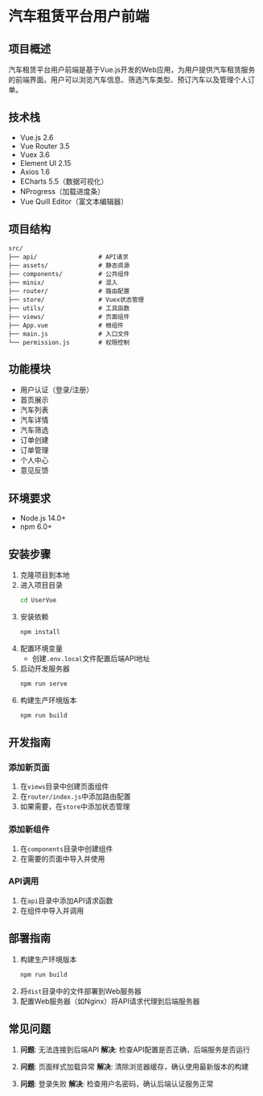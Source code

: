 # 汽车租赁平台用户前端

## 项目概述
汽车租赁平台用户前端是基于Vue.js开发的Web应用，为用户提供汽车租赁服务的前端界面。用户可以浏览汽车信息、筛选汽车类型、预订汽车以及管理个人订单。

## 技术栈
- Vue.js 2.6
- Vue Router 3.5
- Vuex 3.6
- Element UI 2.15
- Axios 1.6
- ECharts 5.5（数据可视化）
- NProgress（加载进度条）
- Vue Quill Editor（富文本编辑器）

## 项目结构
```
src/
├── api/                 # API请求
├── assets/              # 静态资源
├── components/          # 公共组件
├── minix/               # 混入
├── router/              # 路由配置
├── store/               # Vuex状态管理
├── utils/               # 工具函数
├── views/               # 页面组件
├── App.vue              # 根组件
├── main.js              # 入口文件
└── permission.js        # 权限控制
```

## 功能模块
- 用户认证（登录/注册）
- 首页展示
- 汽车列表
- 汽车详情
- 汽车筛选
- 订单创建
- 订单管理
- 个人中心
- 意见反馈

## 环境要求
- Node.js 14.0+
- npm 6.0+

## 安装步骤
1. 克隆项目到本地
2. 进入项目目录
   ```bash
   cd UserVue
   ```
3. 安装依赖
   ```bash
   npm install
   ```
4. 配置环境变量
   - 创建`.env.local`文件配置后端API地址
5. 启动开发服务器
   ```bash
   npm run serve
   ```
6. 构建生产环境版本
   ```bash
   npm run build
   ```

## 开发指南

### 添加新页面
1. 在`views`目录中创建页面组件
2. 在`router/index.js`中添加路由配置
3. 如果需要，在`store`中添加状态管理

### 添加新组件
1. 在`components`目录中创建组件
2. 在需要的页面中导入并使用

### API调用
1. 在`api`目录中添加API请求函数
2. 在组件中导入并调用

## 部署指南
1. 构建生产环境版本
   ```bash
   npm run build
   ```
2. 将`dist`目录中的文件部署到Web服务器
3. 配置Web服务器（如Nginx）将API请求代理到后端服务器

## 常见问题
1. **问题**: 无法连接到后端API
   **解决**: 检查API配置是否正确，后端服务是否运行

2. **问题**: 页面样式加载异常
   **解决**: 清除浏览器缓存，确认使用最新版本的构建

3. **问题**: 登录失败
   **解决**: 检查用户名密码，确认后端认证服务正常 